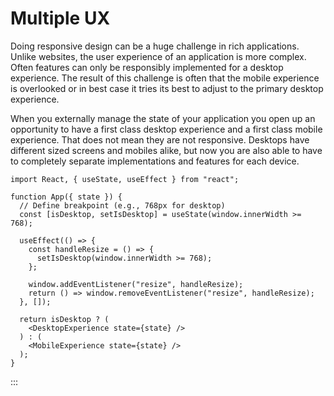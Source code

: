 # Multiple UX

Doing responsive design can be a huge challenge in rich applications. Unlike websites, the user experience of an application is more complex. Often features can only be responsibly implemented for a desktop experience. The result of this challenge is often that the mobile experience is overlooked or in best case it tries its best to adjust to the primary desktop experience.

When you externally manage the state of your application you open up an opportunity to have a first class desktop experience and a first class mobile experience. That does not mean they are not responsive. Desktops have different sized screens and mobiles alike, but now you are also able to have to completely separate implementations and features for each device.

```tsx
import React, { useState, useEffect } from "react";

function App({ state }) {
  // Define breakpoint (e.g., 768px for desktop)
  const [isDesktop, setIsDesktop] = useState(window.innerWidth >= 768);

  useEffect(() => {
    const handleResize = () => {
      setIsDesktop(window.innerWidth >= 768);
    };

    window.addEventListener("resize", handleResize);
    return () => window.removeEventListener("resize", handleResize);
  }, []);

  return isDesktop ? (
    <DesktopExperience state={state} />
  ) : (
    <MobileExperience state={state} />
  );
}
```

:::
